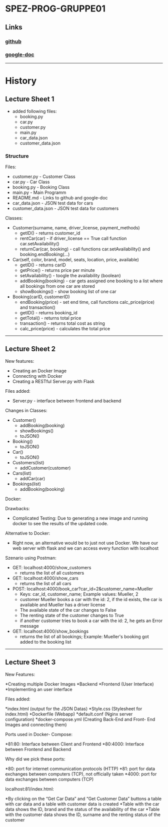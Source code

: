 # SPEZ-PROG-GRUPPE01

## Links

### [github]
### [google-doc]

---

# History

## Lecture Sheet 1

* added following files:
    * booking.py
    * car.py
    * customer.py
    * main.py
    * car_data.json
    * customer_data.json

### Structure

Files:

* customer.py - Customer Class
* car.py - Car Class
* booking.py - Booking Class
* main.py - Main Programm
* README.md - Links to github and google-doc
* car_data.json - JSON test data for cars
* customer_data.json - JSON test data for customers

Classes:

* Customer(surname, name, driver_license, payment_methods)
    * getID() - returns customer_id
    * rentCar(car) - if driver_license == True call function car.setAvailability()
    * returnCar(car, booking) - call functions car.setAvailability() and booking.endBooking(...)
* Car(self, color, brand, model, seats, location, price, available)
    * getID() - returns carID
    * getPrice() - returns price per minute 
    * setAvailability() - toogle the availability  (boolean)
    * addBooking(booking) - car gets assigned one booking to a list where all bookings from one car are stored
    * showBookings() - show booking list of one car
* Booking(carID, customerID)
    * endBooking(price) - set end time, call functions calc_price(price) and transaction()
    * getID() - returns booking_id
    * getTotal() - returns total price
    * transaction() - returns total cost as string
    * calc_price(price) - calculates the total price

---

## Lecture Sheet 2

New features:

* Creating an Docker Image
* Connecting with Docker
* Creating a RESTful Server.py with Flask

Files added:

* Server.py - interface between frontend and backend

Changes in Classes:

* Customer()
    * addBooking(booking)
    * showBookings()
    * toJSON()
* Booking()
    * toJSON()
* Car()
    * toJSON()
* Customers(list)
    * addCustomer(customer)
* Cars(list)
    * addCar(car)
* Bookings(list)
    * addBooking(booking)

Docker:

Drawbacks:

* Complicated Testing: Due to generating a new image and running docker to see the results of the updated code.

Alternative to Docker:

* Right now, an alternative would be to just not use Docker. We have our web server with flask and we can access every function with localhost

Szenario using Postman:

* GET: localhost:4000/show_customers
    * returns the list of all customers
* GET: localhost:4000/show_cars
    * returns the list of all cars
* POST: localhost:4000/book_car?car_id=2&customer_name=Mueller
    * Keys: car_id, customer_name; Example values: Mueller, 2
    * customer Mueller books a car with the id: 2, if the id exists, the car is available and Mueller has a driver license
    * The available state of the car changes to False 
    * The renting state of the customer changes to True
    * if another customer tries to book a car with the id: 2, he gets an Error message
* GET: localhost:4000/show_bookings
    * returns the list of all bookings; Example: Mueller's booking got added to the booking list
    
---

## Lecture Sheet 3

New Features:

*Creating multiple Docker Images
    *Backend 
    *Frontend (User Interface)
*Implementing an user interface

Files added:

*index.html (output for the JSON Datas)
*Style.css (Stylesheet for index.html)
*Dockerfile (Webapp)
*default.conf (Nginx server configuration)
*docker-compose.yml (Creating Back-End and Front- End Images and connecting them)

Ports used in Docker- Compose:

*81:80: Interface between Client and Frontend
*80:4000: Interface between Frontend and Backend

Why did we pick these ports:

*80: port for internet communication protocols (HTTP)
*81: port for data exchanges between computers (TCP), not officially taken
*4000: port for data exchanges between computers (TCP)

localhost:81/index.html:

*By clicking on the “Get Car Data” and “Get Customer Data” buttons a table with car data and a table with customer data is created
*Table with the car data shows the ID, brand and the status of the availability of the car
*Table with the customer data shows the ID, surname and the renting status of the customer 




[github]: https://github.com/s0551489/SPEZ-PROG-GRUPPE01
[google-doc]: https://docs.google.com/document/d/1Atfu4mfd_iCKmvobBXp0uDsa3Y7Ef8PWUSXOQ4B3fmU/edit?usp=sharing

